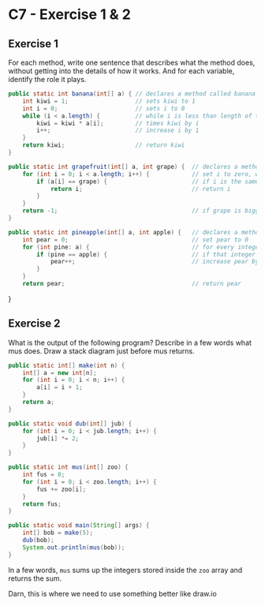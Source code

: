 # C7 - Exercise 1 & 2

## Exercise 1

For each method, write one sentence that describes what the method does, without getting into the details of how it works. And for each variable, identify the role it plays.

```java
public static int banana(int[] a) { // declares a method called banana that accepts an integer array
    int kiwi = 1;                   // sets kiwi to 1
    int i = 0;                      // sets i to 0
    while (i < a.length) {          // while i is less than length of the passed array
        kiwi = kiwi * a[i];         // times kiwi by i
        i++;                        // increase i by 1
    }
    return kiwi;                    // return kiwi
}
```

```java
public static int grapefruit(int[] a, int grape) {  // declares a method called grapefruit
    for (int i = 0; i < a.length; i++) {            // set i to zero, while i is less than the length of the passed array, loop through and increase i by 1
        if (a[i] == grape) {                        // if i is the same as the passed integer
            return i;                               // return i
        }
    }
    return -1;                                      // if grape is bigger than i in the end, return -1
}
```

```java
public static int pineapple(int[] a, int apple) {   // declares a method called pineapple
    int pear = 0;                                   // set pear to 0  
    for (int pine: a) {                             // for every integer intside a
        if (pine == apple) {                        // if that integer is equal to apple
            pear++;                                 // increase pear by 1
        }
    }
    return pear;                                    // return pear
```

}

## Exercise 2

What is the output of the following program? Describe in a few words what mus does. Draw a stack diagram just before mus returns.

```java
public static int[] make(int n) {
    int[] a = new int[n];
    for (int i = 0; i < n; i++) {
        a[i] = i + 1;
    }
    return a;
}
```

```java
public static void dub(int[] jub) {
    for (int i = 0; i < jub.length; i++) {
        jub[i] *= 2;
    }
}
```

```java
public static int mus(int[] zoo) {
    int fus = 0;
    for (int i = 0; i < zoo.length; i++) {
        fus += zoo[i];
    }
    return fus;
}
```

```java
public static void main(String[] args) {
    int[] bob = make(5);
    dub(bob);
    System.out.println(mus(bob));
}
```

In a few words, `mus` sums up the integers stored inside the `zoo` array and returns the sum.

Darn, this is where we need to use something better like draw.io
